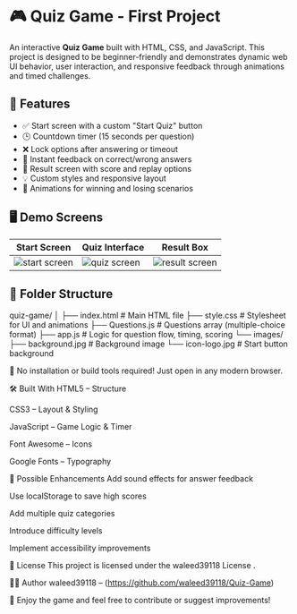 # 🎮 Quiz Game - First Project

An interactive **Quiz Game** built with HTML, CSS, and JavaScript. This project is designed to be beginner-friendly and demonstrates dynamic web UI behavior, user interaction, and responsive feedback through animations and timed challenges.

## 🧠 Features

- ✅ Start screen with a custom "Start Quiz" button
- 🕒 Countdown timer (15 seconds per question)
- ❌ Lock options after answering or timeout
- 🎯 Instant feedback on correct/wrong answers
- 🏁 Result screen with score and replay options
- 💡 Custom styles and responsive layout
- 🎨 Animations for winning and losing scenarios

## 🖥️ Demo Screens

| Start Screen | Quiz Interface | Result Box |
|--------------|----------------|-------------|
| ![start screen](images/start.jpg) | ![quiz screen](images/quiz.jpg) | ![result screen](images/result.jpg) |


## 📁 Folder Structure

quiz-game/
│
├── index.html # Main HTML file
├── style.css # Stylesheet for UI and animations
├── Questions.js # Questions array (multiple-choice format)
├── app.js # Logic for question flow, timing, scoring
└── images/
├── background.jpg # Background image
└── icon-logo.jpg # Start button background



📌 No installation or build tools required! Just open in any modern browser.

🛠️ Built With
HTML5 – Structure

CSS3 – Layout & Styling

JavaScript – Game Logic & Timer

Font Awesome – Icons

Google Fonts – Typography

🔧 Possible Enhancements
Add sound effects for answer feedback

Use localStorage to save high scores

Add multiple quiz categories

Introduce difficulty levels

Implement accessibility improvements

📄 License
This project is licensed under the waleed39118 License .

👨‍💻 Author
waleed39118 – (https://github.com/waleed39118/Quiz-Game)

🎉 Enjoy the game and feel free to contribute or suggest improvements!
